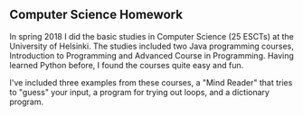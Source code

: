 ## Computer Science Homework

In spring 2018 I did the basic studies in Computer Science (25 ESCTs) at the University of Helsinki. The studies included two Java programming courses, Introduction to Programming and Advanced Course in Programming. Having learned Python before, I found the courses quite easy and fun. 

I've included three examples from these courses, a "Mind Reader" that tries to "guess" your input, a program for trying out loops, and a dictionary program.
